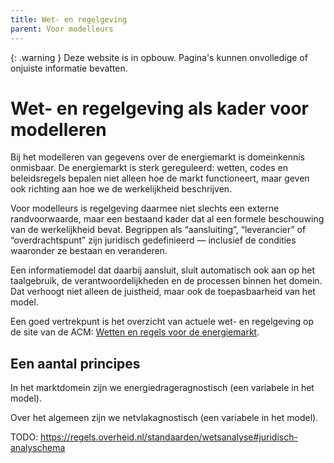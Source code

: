 ```yaml
---
title: Wet- en regelgeving
parent: Voor modelleurs
---
```


{: .warning }
Deze website is in opbouw. Pagina's kunnen onvolledige of onjuiste informatie bevatten.

# Wet- en regelgeving als kader voor modelleren

Bij het modelleren van gegevens over de energiemarkt is domeinkennis onmisbaar. De energiemarkt is sterk gereguleerd: wetten, codes en beleidsregels bepalen niet alleen hoe de markt functioneert, maar geven ook richting aan hoe we de werkelijkheid beschrijven.

Voor modelleurs is regelgeving daarmee niet slechts een externe randvoorwaarde, maar een bestaand kader dat al een formele beschouwing van de werkelijkheid bevat. Begrippen als “aansluiting”, “leverancier” of “overdrachtspunt” zijn juridisch gedefinieerd — inclusief de condities waaronder ze bestaan en veranderen.

Een informatiemodel dat daarbij aansluit, sluit automatisch ook aan op het taalgebruik, de verantwoordelijkheden en de processen binnen het domein. Dat verhoogt niet alleen de juistheid, maar ook de toepasbaarheid van het model.

Een goed vertrekpunt is het overzicht van actuele wet- en regelgeving op de site van de ACM: [Wetten en regels voor de energiemarkt](https://www.acm.nl/nl/energie/wetten-en-regels-voor-de-energiemarkt).

## Een aantal principes

In het marktdomein zijn we energiedrageragnostisch (een variabele in het model).

Over het algemeen zijn we netvlakagnostisch (een variabele in het model).

TODO: https://regels.overheid.nl/standaarden/wetsanalyse#juridisch-analyschema